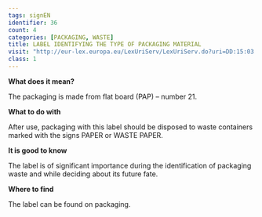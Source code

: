 ```yaml
---
tags: signEN
identifier: 36
count: 4
categories: [PACKAGING, WASTE]
title: LABEL IDENTIFYING THE TYPE OF PACKAGING MATERIAL
visit: "http://eur-lex.europa.eu/LexUriServ/LexUriServ.do?uri=DD:15:03:31997D0129:PL:PDF"
class: 1
---
```

**What does it mean?**

The packaging is made from flat board (PAP) – number 21.

**What to do with**

After use, packaging with this label should be disposed to waste containers marked with the signs PAPER or WASTE PAPER.

**It is good to know**

The label is of significant importance during the identification of packaging waste and while deciding about its future fate.

**Where to find**

The label can be found on packaging.
